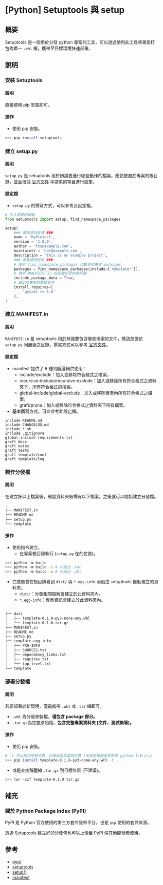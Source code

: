 # [Python] Setuptools 與 setup
## 概要
Setuptools 是一個用於分發 python 專案的工具，可以透過使用此工具將專案打包為單一 `.whl` 檔，攜帶至目標環境快速部署。

## 說明
### 安裝 Setuptools
#### 說明
直接使用 pip 安裝即可。

#### 操作
- 使用 pip 安裝。
```sh
>>> pip install setuptools
```

### 建立 setup.py
#### 說明
`setup.py` 是 setuptools 用於辨識要進行哪些動作的檔案，應該放置於專案的根目錄，並且根據 [官方文件][keywords] 中提供的項目進行設定。

#### 設定檔
- `setup.py` 的撰寫方式，可以參考此設定檔。
```py
# 引入需要的模組
from setuptools import setup, find_namespace_packages

setup(
    ### 專案資訊區塊 ###
    name = 'MyProject',
    version = '1.0.0',
    author = 'foo@example.com',
    maintainer = 'bar@example.com',
    description = 'this is an example project',
    ### 專案資訊結束 ###
    # 使用 find_namespace_packages 自動尋找專案 packages
    packages = find_namespace_packages(include=['template*']),
    # 使用 MANIFEST.in 設定要包含的資料檔
    include_package_data = True,
    # 設定該專案的依賴套件
    install_requires=[
        'pyyaml >= 6.0'
    ],
)
```

### 建立 MANIFEST.in
#### 說明
`MANIFEST.in` 是 setuptools 用於辨識要包含哪些檔案的文件，應該放置於 `setup.py` 同層級之目錄，撰寫方式可以參考 [官方文件][manifest]。

#### 設定檔
- manifest 提供了 8 種判斷邏輯供使用：
    - include/exclude：加入或移除符合格式之檔案。
    - recursive-include/recursive-exclude：加入或移除所有符合格式之資料夾下，所有符合格式的檔案。
    - global-include/global-exclude：加入或移除專案內所有符合格式之檔案。
    - graft/prune：加入或移除符合格式之資料夾下所有檔案。
- 基本撰寫方式，可以參考此設定檔。

```text
include README.md
include CHANGELOG.md
include *.sh
include .gitignore
global-include requirements.txt
graft docs
graft notes
graft tests
graft template/conf
graft template/log
```

### 製作分發檔
#### 說明
在建立好以上檔案後，確認資料夾結構有以下檔案，之後就可以開始建立分發檔。

```sh
.
├── MANIFEST.in
├── README.md
├── setup.py
└── template
```

#### 操作
- 使用指令建立。
    - 在專案根目錄執行 (`setup.py` 在的位置)。
```sh
>>> python -m build
>>> python -m build -s # 只產出 .tar
>>> python -m build -w # 只產出 .whl
```

- 完成後會在根目錄看到 `dist/` 與 `*.egg-info` 兩個由 setuptools 自動建立的資料夾。
    - `dist/`：分發相關檔案會建立於此資料夾內。
    - `*.egg-info`：專案資訊會建立於此資料夾內。

```sh
.
├── dist
│   ├── template-0.1.0-py3-none-any.whl
│   └── template-0.1.0.tar.gz
├── MANIFEST.in
├── README.md
├── setup.py
├── template.egg-info
│   ├── PKG-INFO
│   ├── SOURCES.txt
│   ├── dependency_links.txt
│   ├── requires.txt
│   └── top_level.txt
└── template
```

### 部署分發檔
#### 說明
若要部署於新環境，僅需攜帶 `.whl` 或 `.tar` 檔即可。

- `.whl` 為分發安裝檔，**僅包含 package 部分。**
- `.tar.gz`為完整原始檔，**包含完整專案資料夾 (文件、測試集等)。**

#### 操作
- 使用 pip 安裝。
```sh
# -t 可以指定安裝位置，此處指定為當前位置 (未指定預設會安裝至 python library)
>>> pip install template-0.1.0-py3-none-any.whl -t .
```

- 或是直接解壓縮 `.tar.gz` 到目標位置 (不建議)。
```sh
>>> tar -xzf template-0.1.0.tar.gz
```

## 補充
### 關於 Python Package Index (PyPI)
PyPI 是 Python 官方使用的第三方套件發佈平台，也是 `pip` 使用的套件來源。

透過 Setuptools 建立好的分發包也可以上傳至 PyPI 供其他開發者使用。


## 參考
- [pypi]
- [setuptools]
- [setup()][keywords]
- [manifest]

[pypi]: https://pypi.org/
[setuptools]: https://setuptools.pypa.io/en/latest/index.html
[keywords]: https://setuptools.pypa.io/en/latest/references/keywords.html
[manifest]: https://packaging.python.org/en/latest/guides/using-manifest-in/